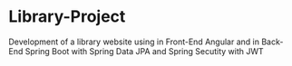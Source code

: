 # Library-Project
Development of a library website using in Front-End Angular and in Back-End Spring Boot with Spring Data JPA and Spring Secutity with JWT
